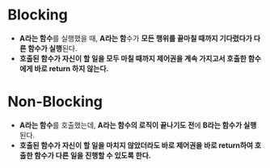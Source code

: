 # Blocking

- **A라는 함수**를 실행했을 때, **A라는 함**수가 **모든 행위를 끝마칠 때까지 기다렸다가 다른 함수가 실행**된다.
- **호출된 함수가 자신이 할 일을 모두 마칠 때까지 제어권을 계속 가지고서 호출한 함수에게 바로 return 하지 않는다.**

# Non-Blocking

- **A라는 함수**를 호출했는데, **A라는 함수의 로직이 끝나기도 전**에 **B라는 함수가 실행**된다.
- **호출된 함수가 자신이 할 일을 마치지 않았더라도 바로 제어권을 바로 return하여 호출한 함수가 다른 일을 진행할 수 있도록 한다.**
